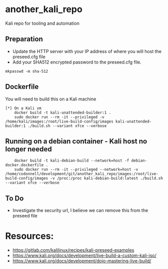 # another_kali_repo
Kali repo for tooling and automation


## Preparation

* Update the HTTP server with your IP address of where you will host the preseed.cfg file
* Add your SHA512 encrypted password to the preseed.cfg file.

```
mkpasswd -m sha-512
```

## Dockerfile

You will need to build this on a Kali machine
```
[*] On a Kali vm
	docker build -t kali-unattended-builder:1 .
	sudo docker run --rm -it --privileged -v /home/kali/images:/root/live-build-config/images kali-unattended-builder:1 ./build.sh --variant xfce --verbose
```

## Running on a debian container - Kali host no longer needed
```
	docker build -t kali-debian-build --network=host -f debian-docker.dockerfile . 
	sudo docker run --rm -it --privileged --network=host -v /home/codonnell/development/git/another_kali_repo/images:/root/live-build-config/images -v /proc:/proc kali-debian-build:latest ./build.sh --variant xfce --verbose
```

## To Do

* Investigate the security url, I believe we can remove this from the preseed file


# Resources:

* https://gitlab.com/kalilinux/recipes/kali-preseed-examples
* https://www.kali.org/docs/development/live-build-a-custom-kali-iso/
* https://www.kali.org/docs/development/dojo-mastering-live-build/
